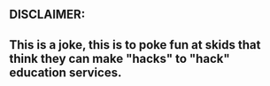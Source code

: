 


## DISCLAIMER:  
## This is a joke, this is to poke fun at skids that think they can make "hacks" to "hack" education services.
